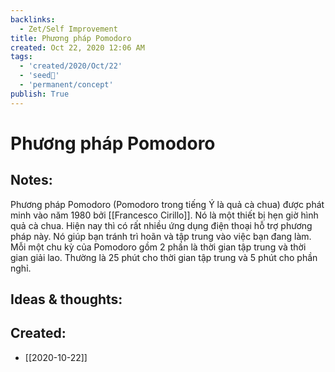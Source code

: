 ```yaml
---
backlinks:
  - Zet/Self Improvement
title: Phương pháp Pomodoro
created: Oct 22, 2020 12:06 AM
tags:
  - 'created/2020/Oct/22'
  - 'seed🥜'
  - 'permanent/concept'
publish: True
---
```

# Phương pháp Pomodoro

## Notes:
Phương pháp Pomodoro (Pomodoro trong tiếng Ý là quả cà chua) được phát minh vào năm 1980 bởi [[Francesco Cirillo]]. Nó là một thiết bị hẹn giờ hình quả cà chua. Hiện nay thì có rất nhiều ứng dụng điện thoại hỗ trợ phương pháp này. Nó giúp bạn tránh trì hoãn và tập trung vào việc bạn đang làm. Mỗi một chu kỳ của Pomodoro gồm 2 phần là thời gian tập trung và thời gian giải lao. Thường là 25 phút cho thời gian tập trung và 5 phút cho phần nghỉ.

## Ideas & thoughts:

## Created:
- [[2020-10-22]]
